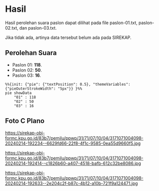 # Hasil

Hasil perolehan suara paslon dapat dilihat pada file paslon-01.txt, paslon-02.txt, dan paslon-03.txt.

Jika tidak ada, artinya data tersebut belum ada pada SIREKAP.

## Perolehan Suara

 * Paslon 01: **118**.
 * Paslon 02: **50**.
 * Paslon 03: **16**.

```mermaid
%%{init: {"pie": {"textPosition": 0.5}, "themeVariables": {"pieOuterStrokeWidth": "5px"}} }%%
pie showData
    "01" : 118
    "02" : 50
    "03" : 16
```
## Foto C Plano

https://sirekap-obj-formc.kpu.go.id/83b7/pemilu/ppwp/31/71/07/10/04/3171071004098-20240214-192234--6629fd66-22f8-4f1c-9585-0ea55d9660f5.jpg

https://sirekap-obj-formc.kpu.go.id/83b7/pemilu/ppwp/31/71/07/10/04/3171071004098-20240214-192414--c1826b60-a407-4518-bafb-612c32be8086.jpg

https://sirekap-obj-formc.kpu.go.id/83b7/pemilu/ppwp/31/71/07/10/04/3171071004098-20240214-192633--2e204c2f-b87c-4b12-a10b-721f9a124471.jpg
